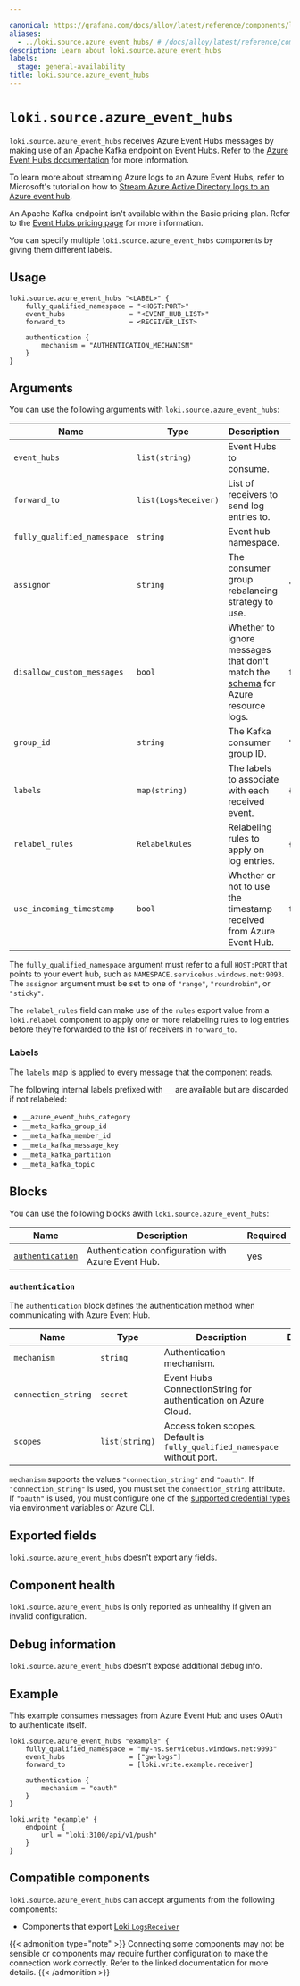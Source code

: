 ```yaml
---

canonical: https://grafana.com/docs/alloy/latest/reference/components/loki/loki.source.azure_event_hubs/
aliases:
  - ../loki.source.azure_event_hubs/ # /docs/alloy/latest/reference/components/loki.source.azure_event_hubs/
description: Learn about loki.source.azure_event_hubs
labels:
  stage: general-availability
title: loki.source.azure_event_hubs
---
```


# `loki.source.azure_event_hubs`

`loki.source.azure_event_hubs` receives Azure Event Hubs messages by making use of an Apache Kafka endpoint on Event Hubs.
Refer to the [Azure Event Hubs documentation](https://learn.microsoft.com/en-us/azure/event-hubs/azure-event-hubs-kafka-overview) for more information.

To learn more about streaming Azure logs to an Azure Event Hubs, refer to
Microsoft's tutorial on how to [Stream Azure Active Directory logs to an Azure event hub](https://learn.microsoft.com/en-us/azure/active-directory/reports-monitoring/tutorial-azure-monitor-stream-logs-to-event-hub).

An Apache Kafka endpoint isn't available within the Basic pricing plan.
Refer to the [Event Hubs pricing page](https://azure.microsoft.com/en-us/pricing/details/event-hubs/) for more information.

You can specify multiple `loki.source.azure_event_hubs` components by giving them different labels.

## Usage

```alloy
loki.source.azure_event_hubs "<LABEL>" {
    fully_qualified_namespace = "<HOST:PORT>"
    event_hubs                = "<EVENT_HUB_LIST>"
    forward_to                = <RECEIVER_LIST>

    authentication {
        mechanism = "AUTHENTICATION_MECHANISM"
    }
}
```

## Arguments

You can use the following arguments with `loki.source.azure_event_hubs`:

| Name                        | Type                 | Description                                                                         | Default                          | Required |
|-----------------------------|----------------------|-------------------------------------------------------------------------------------|----------------------------------|----------|
| `event_hubs`                | `list(string)`       | Event Hubs to consume.                                                              |                                  | yes      |
| `forward_to`                | `list(LogsReceiver)` | List of receivers to send log entries to.                                           |                                  | yes      |
| `fully_qualified_namespace` | `string`             | Event hub namespace.                                                                |                                  | yes      |
| `assignor`                  | `string`             | The consumer group rebalancing strategy to use.                                     | `"range"`                        | no       |
| `disallow_custom_messages`  | `bool`               | Whether to ignore messages that don't match the [schema][] for Azure resource logs. | `false`                          | no       |
| `group_id`                  | `string`             | The Kafka consumer group ID.                                                        | `"loki.source.azure_event_hubs"` | no       |
| `labels`                    | `map(string)`        | The labels to associate with each received event.                                   | `{}`                             | no       |
| `relabel_rules`             | `RelabelRules`       | Relabeling rules to apply on log entries.                                           | `{}`                             | no       |
| `use_incoming_timestamp`    | `bool`               | Whether or not to use the timestamp received from Azure Event Hub.                  | `false`                          | no       |

The `fully_qualified_namespace` argument must refer to a full `HOST:PORT` that points to your event hub, such as `NAMESPACE.servicebus.windows.net:9093`.
The `assignor` argument must be set to one of `"range"`, `"roundrobin"`, or `"sticky"`.

The `relabel_rules` field can make use of the `rules` export value from a
`loki.relabel` component to apply one or more relabeling rules to log entries
before they're forwarded to the list of receivers in `forward_to`.

[schema]: https://learn.microsoft.com/en-us/azure/azure-monitor/essentials/resource-logs-schema

### Labels

The `labels` map is applied to every message that the component reads.

The following internal labels prefixed with `__` are available but are discarded if not relabeled:

- `__azure_event_hubs_category`
- `__meta_kafka_group_id`
- `__meta_kafka_member_id`
- `__meta_kafka_message_key`
- `__meta_kafka_partition`
- `__meta_kafka_topic`

## Blocks

You can use the following blocks awith `loki.source.azure_event_hubs`:

| Name                               | Description                                        | Required |
|------------------------------------|----------------------------------------------------|----------|
| [`authentication`][authentication] | Authentication configuration with Azure Event Hub. | yes      |

[authentication]: #authentication

### `authentication`

The `authentication` block defines the authentication method when communicating with Azure Event Hub.

| Name                | Type           | Description                                                               | Default | Required |
|---------------------|----------------|---------------------------------------------------------------------------|---------|----------|
| `mechanism`         | `string`       | Authentication mechanism.                                                 |         | yes      |
| `connection_string` | `secret`       | Event Hubs ConnectionString for authentication on Azure Cloud.            |         | no       |
| `scopes`            | `list(string)` | Access token scopes. Default is `fully_qualified_namespace` without port. |         | no       |

`mechanism` supports the values `"connection_string"` and `"oauth"`.
If `"connection_string"` is used, you must set the `connection_string` attribute.
If `"oauth"` is used, you must configure one of the [supported credential types](https://github.com/Azure/azure-sdk-for-go/blob/main/sdk/azidentity/README.md#credential-types) via environment variables or Azure CLI.

## Exported fields

`loki.source.azure_event_hubs` doesn't export any fields.

## Component health

`loki.source.azure_event_hubs` is only reported as unhealthy if given an invalid configuration.

## Debug information

`loki.source.azure_event_hubs` doesn't expose additional debug info.

## Example

This example consumes messages from Azure Event Hub and uses OAuth to authenticate itself.

```alloy
loki.source.azure_event_hubs "example" {
    fully_qualified_namespace = "my-ns.servicebus.windows.net:9093"
    event_hubs                = ["gw-logs"]
    forward_to                = [loki.write.example.receiver]

    authentication {
        mechanism = "oauth"
    }
}

loki.write "example" {
    endpoint {
        url = "loki:3100/api/v1/push"
    }
}
```

<!-- START GENERATED COMPATIBLE COMPONENTS -->

## Compatible components

`loki.source.azure_event_hubs` can accept arguments from the following components:

- Components that export [Loki `LogsReceiver`](../../../compatibility/#loki-logsreceiver-exporters)


{{< admonition type="note" >}}
Connecting some components may not be sensible or components may require further configuration to make the connection work correctly.
Refer to the linked documentation for more details.
{{< /admonition >}}

<!-- END GENERATED COMPATIBLE COMPONENTS -->
